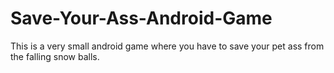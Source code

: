 # Save-Your-Ass-Android-Game
This is a very small android game where you have to save your pet ass from the falling snow balls.
